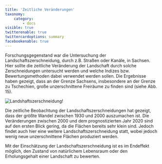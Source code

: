 ```yaml
---
title: 'Zeitliche Veränderungen'
taxonomy:
    category:
        - docs
visible: true
twitterenable: true
twittercardoptions: summary
facebookenable: true
---
```


Forschungsgegenstand war die Untersuchung der Landschaftszerschneidung, durch z.B. Straßen oder Kanäle, in Sachsen. Hier sollte die zeitliche Veränderung der Landschaft durch solche Zerschneidungen untersucht werden und welche Indizes bzw. Bewertungsmethoden dabei verwendet werden sollen.
Die Ergebnisse haben gezeigt, dass an der Grenze Sachsens, insbesondere an der Grenze zu Tschechien, große unzerschnittene Freiräume zu finden sind (siehe Abb. 15). 

![Landshaftszerschneidung!](Landschzersch_Sachsen.JPG?lightbox=800&classes=caption "Abb. 15: Landschaftszerschneidung in Sachsen (Quelle: WALZ 2013)")

Die zeitliche Beobachtung der Landschaftszerschneidungen hat gezeigt, dass der größte Wandel zwischen 1930 und 2000 auszumachen ist. Die Veränderungen zwischen 2000 und dem prognostizierten Jahr 2020 sind auf den ersten Blick gering, da die Flächen bereits sehr klein sind. Jedoch findet auch hier eine weitere Landschaftszerschneidung statt, wobei jedoch wenig neue unzerschnittene Flächen produziert werden.

Mit der Einschätzung der Landschaftszerschneidung ist es im Endeffekt möglich, den Zustand von natürlichem Lebensraum oder den Erholungsgehalt einer Landschaft zu bewerten. 

